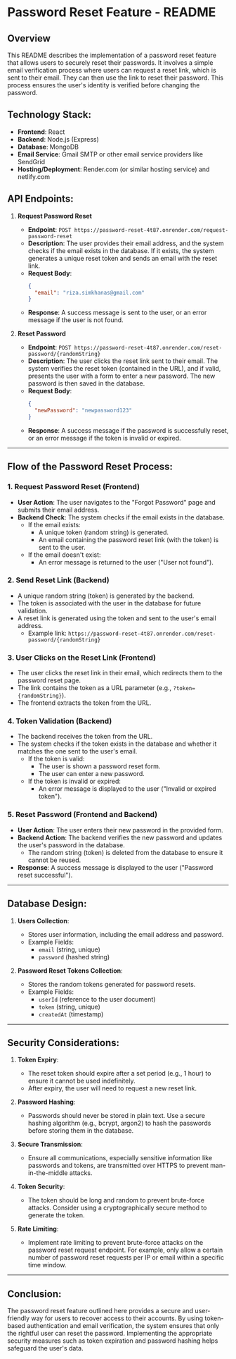 # Password Reset Feature - README

## Overview

This README describes the implementation of a password reset feature that allows users to securely reset their passwords. It involves a simple email verification process where users can request a reset link, which is sent to their email. They can then use the link to reset their password. This process ensures the user's identity is verified before changing the password.

## Technology Stack:
- **Frontend**: React
- **Backend**: Node.js (Express)
- **Database**: MongoDB
- **Email Service**: Gmail SMTP or other email service providers like SendGrid
- **Hosting/Deployment**: Render.com (or similar hosting service) and netlify.com

## API Endpoints:

1. **Request Password Reset**
   - **Endpoint**: `POST https://password-reset-4t87.onrender.com/request-password-reset`
   - **Description**: The user provides their email address, and the system checks if the email exists in the database. If it exists, the system generates a unique reset token and sends an email with the reset link.
   - **Request Body**:
     ```json
     {
       "email": "riza.simkhanas@gmail.com"
     }
     ```
   - **Response**: A success message is sent to the user, or an error message if the user is not found.

2. **Reset Password**
   - **Endpoint**: `POST https://password-reset-4t87.onrender.com/reset-password/{randomString}`
   - **Description**: The user clicks the reset link sent to their email. The system verifies the reset token (contained in the URL), and if valid, presents the user with a form to enter a new password. The new password is then saved in the database.
   - **Request Body**:
     ```json
     {
       "newPassword": "newpassword123"
     }
     ```
   - **Response**: A success message if the password is successfully reset, or an error message if the token is invalid or expired.

---

## Flow of the Password Reset Process:

### 1. **Request Password Reset (Frontend)**
   - **User Action**: The user navigates to the "Forgot Password" page and submits their email address.
   - **Backend Check**: The system checks if the email exists in the database.
     - If the email exists:
       - A unique token (random string) is generated.
       - An email containing the password reset link (with the token) is sent to the user.
     - If the email doesn't exist:
       - An error message is returned to the user ("User not found").

### 2. **Send Reset Link (Backend)**
   - A unique random string (token) is generated by the backend.
   - The token is associated with the user in the database for future validation.
   - A reset link is generated using the token and sent to the user's email address.
     - Example link: `https://password-reset-4t87.onrender.com/reset-password/{randomString}`

### 3. **User Clicks on the Reset Link (Frontend)**
   - The user clicks the reset link in their email, which redirects them to the password reset page.
   - The link contains the token as a URL parameter (e.g., `?token={randomString}`).
   - The frontend extracts the token from the URL.

### 4. **Token Validation (Backend)**
   - The backend receives the token from the URL.
   - The system checks if the token exists in the database and whether it matches the one sent to the user's email.
     - If the token is valid:
       - The user is shown a password reset form.
       - The user can enter a new password.
     - If the token is invalid or expired:
       - An error message is displayed to the user ("Invalid or expired token").

### 5. **Reset Password (Frontend and Backend)**
   - **User Action**: The user enters their new password in the provided form.
   - **Backend Action**: The backend verifies the new password and updates the user's password in the database.
     - The random string (token) is deleted from the database to ensure it cannot be reused.
   - **Response**: A success message is displayed to the user ("Password reset successful").
   
---

## Database Design:

1. **Users Collection**:
   - Stores user information, including the email address and password.
   - Example Fields:
     - `email` (string, unique)
     - `password` (hashed string)

2. **Password Reset Tokens Collection**:
   - Stores the random tokens generated for password resets.
   - Example Fields:
     - `userId` (reference to the user document)
     - `token` (string, unique)
     - `createdAt` (timestamp)

---

## Security Considerations:

1. **Token Expiry**: 
   - The reset token should expire after a set period (e.g., 1 hour) to ensure it cannot be used indefinitely.
   - After expiry, the user will need to request a new reset link.
   
2. **Password Hashing**:
   - Passwords should never be stored in plain text. Use a secure hashing algorithm (e.g., bcrypt, argon2) to hash the passwords before storing them in the database.

3. **Secure Transmission**:
   - Ensure all communications, especially sensitive information like passwords and tokens, are transmitted over HTTPS to prevent man-in-the-middle attacks.

4. **Token Security**:
   - The token should be long and random to prevent brute-force attacks. Consider using a cryptographically secure method to generate the token.

5. **Rate Limiting**:
   - Implement rate limiting to prevent brute-force attacks on the password reset request endpoint. For example, only allow a certain number of password reset requests per IP or email within a specific time window.

---

## Conclusion:

The password reset feature outlined here provides a secure and user-friendly way for users to recover access to their accounts. By using token-based authentication and email verification, the system ensures that only the rightful user can reset the password. Implementing the appropriate security measures such as token expiration and password hashing helps safeguard the user's data.